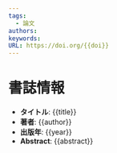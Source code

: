 ```yaml
---
tags:
  - 論文
authors: 
keywords: 
URL: https://doi.org/{{doi}}
---
```


# 書誌情報
- **タイトル**: {{title}}
- **著者**: {{author}}
- **出版年**: {{year}}
- **Abstract**:
  {{abstract}}
